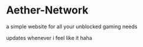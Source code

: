 # Aether-Network

a simple website for all your unblocked gaming needs

updates whenever i feel like it haha
